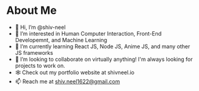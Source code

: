 # About Me
- 👋 Hi, I’m @shiv-neel
- 👀 I’m interested in Human Computer Interaction, Front-End Developemnt, and Machine Learning
- 🌱 I’m currently learning React JS, Node JS, Anime JS, and many other JS frameworks
- 👾 I’m looking to collaborate on virtually anything! I'm always looking for projects to work on.
- 🕸 Check out my portfolio website at shivneel.io
- 📫 Reach me at shiv.neel1622@gmail.com

<!---
shiv-neel/shiv-neel is a ✨ special ✨ repository because its `README.md` (this file) appears on your GitHub profile.
You can click the Preview link to take a look at your changes.
--->

